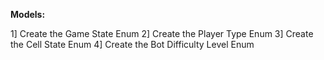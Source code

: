 **Models:**

1] Create the Game State Enum
2] Create the Player Type Enum
3] Create the Cell State Enum
4] Create the Bot Difficulty Level Enum